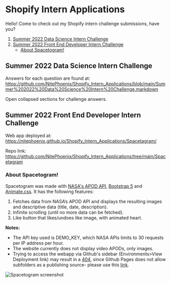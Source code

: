 # Shopify Intern Applications
Hello! Come to check out my Shopify intern challenge submissions, have you?

1. [Summer 2022 Data Science Intern Challenge](#datasci)
2. [Summer 2022 Front End Developer Intern Challenge](#frontend)
    * [About Spacetogram!](#spacetogram)

## Summer 2022 Data Science Intern Challenge <a name="datasci"></a>
Answers for each question are found at: 
https://github.com/NitePhoenix/Shopify_Intern_Applications/blob/main/Summer%202022%20Data%20Science%20Intern%20Challenge.markdown

Open collapsed sections for challenge answers.

## Summer 2022 Front End Developer Intern Challenge <a name="frontend"></a>
Web app deployed at: https://nitephoenix.github.io/Shopify_Intern_Applications/Spacetagram/

Repo link: https://github.com/NitePhoenix/Shopify_Intern_Applications/tree/main/Spacetagram

### About Spacetogram! <a name="spacetogram"></a>
Spacetogram was made with [NASA's APOD API](link), [Bootstrap 5](https://getbootstrap.com/docs/5.1/getting-started/introduction/) and [Animate.css](https://animate.style/).
It has the following features:
1. Fetches data from NASA’s APOD API and displays the resulting images and descriptive data (title, date, description).
2. Infinite scrolling (until no more data can be fetched).
3. Like button that likes/undoes like image, with animated heart.

__Notes:__
* The API key used is DEMO_KEY, which NASA APIs limits to 30 requests per IP address per hour.
* The website currently does not display video APODs, only images.
* Trying to access the webapp via Github's sidebar (Environments>View Deployment link) may result in a [404](file:///C:/Users/susan/Documents/GitHub/Shopify_Intern_Applications/404.html), since Github Pages does not allow subfolders as a publishing source- please use this [link](https://nitephoenix.github.io/Shopify_Intern_Applications/Spacetagram/).

![Spacetogram screenshot](https://github.com/NitePhoenix/Shopify_Intern_Applications/tree/main/Spacetagram/nitephoenix.github.io_Shopify_Intern_Applications_Spacetagram_.png)